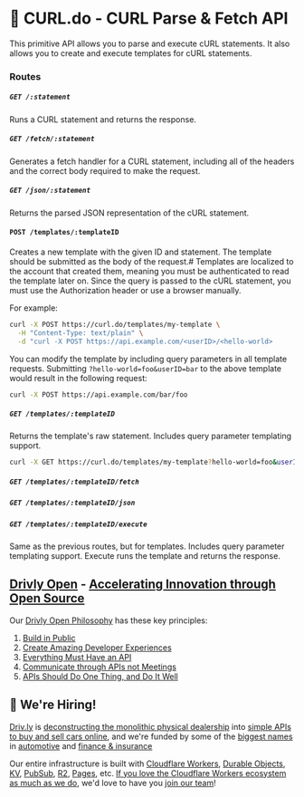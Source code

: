 # 🌠 CURL.do - CURL Parse & Fetch API

This primitive API allows you to parse and execute cURL statements. It also allows you to create and execute templates for cURL statements.

### Routes
##### `GET /:statement`
Runs a CURL statement and returns the response.

##### `GET /fetch/:statement`
Generates a fetch handler for a CURL statement, including all of the headers and the correct body required to make the request.

##### `GET /json/:statement`
Returns the parsed JSON representation of the cURL statement.

#### `POST /templates/:templateID`
Creates a new template with the given ID and statement. The template should be submitted as the body of the request.#
Templates are localized to the account that created them, meaning you must be authenticated to read the template later on.
Since the query is passed to the cURL statement, you must use the Authorization header or use a browser manually.

For example:

```bash
curl -X POST https://curl.do/templates/my-template \
  -H "Content-Type: text/plain" \
  -d "curl -X POST https://api.example.com/<userID>/<hello-world>
```

You can modify the template by including query parameters in all template requests. Submitting `?hello-world=foo&userID=bar` to the above template would result in the following request:

```bash
curl -X POST https://api.example.com/bar/foo
```

##### `GET /templates/:templateID`
Returns the template's raw statement. Includes query parameter templating support.

```bash
curl -X GET https://curl.do/templates/my-template?hello-world=foo&userID=bar
```

##### `GET /templates/:templateID/fetch`
##### `GET /templates/:templateID/json`
##### `GET /templates/:templateID/execute`
Same as the previous routes, but for templates. Includes query parameter templating support. Execute runs the template and returns the response.

## [Drivly Open](https://driv.ly/open) - [Accelerating Innovation through Open Source](https://blog.driv.ly/accelerating-innovation-through-open-source)

Our [Drivly Open Philosophy](https://philosophy.do) has these key principles:

1. [Build in Public](https://driv.ly/open/build-in-public)
2. [Create Amazing Developer Experiences](https://driv.ly/open/amazing-developer-experiences)
3. [Everything Must Have an API](https://driv.ly/open/everything-must-have-an-api)
4. [Communicate through APIs not Meetings](https://driv.ly/open/communicate-through-apis-not-meetings)
5. [APIs Should Do One Thing, and Do It Well](https://driv.ly/open/apis-do-one-thing)


##  🚀 We're Hiring!

[Driv.ly](https://driv.ly) is [deconstructing the monolithic physical dealership](https://blog.driv.ly/deconstructing-the-monolithic-physical-dealership) into [simple APIs to buy and sell cars online](https://driv.ly), and we're funded by some of the [biggest names](https://twitter.com/TurnerNovak) in [automotive](https://fontinalis.com/team/#bill-ford) and [finance & insurance](https://www.detroit.vc)

Our entire infrastructure is built with [Cloudflare Workers](https://workers.do), [Durable Objects](https://durable.objects.do), [KV](https://kv.cf), [PubSub](https://pubsub.do), [R2](https://r2.do.cf), [Pages](https://pages.do), etc.  [If you love the Cloudflare Workers ecosystem as much as we do](https://driv.ly/loves/workers), we'd love to have you [join our team](https://careers.do/apply)!


